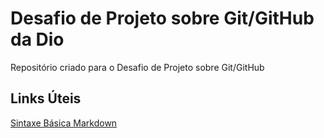# Desafio de Projeto sobre Git/GitHub da Dio
Repositório criado para o Desafio de Projeto sobre Git/GitHub

## Links Úteis
[Sintaxe Básica Markdown](https://www.markdownguide.org/basic-syntax)
